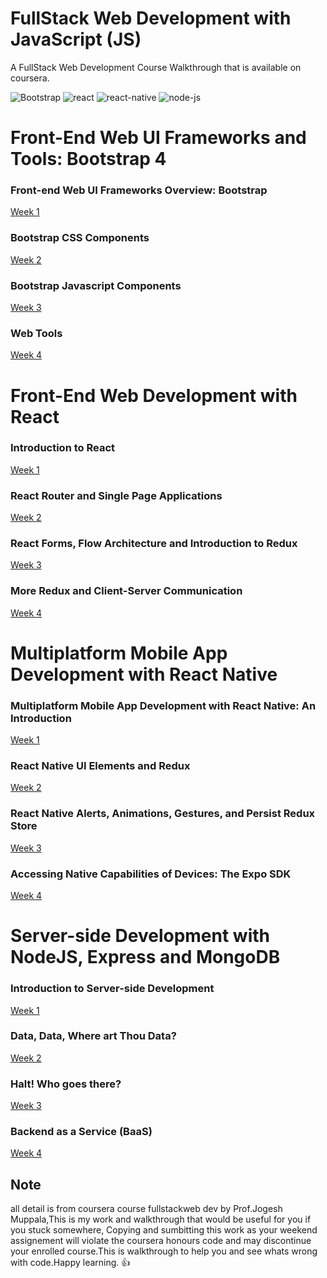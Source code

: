 # FullStack Web Development with JavaScript (JS)
A FullStack Web Development Course Walkthrough that is available on coursera.


![Bootstrap](https://d3njjcbhbojbot.cloudfront.net/api/utilities/v1/imageproxy/https://coursera-course-photos.s3.amazonaws.com/31/6abd60669411e5939373fafc912bbf/Slide1.png?auto=format&dpr=1&w=100&h=100&fit=clamp) ![react](https://d3njjcbhbojbot.cloudfront.net/api/utilities/v1/imageproxy/https://coursera-course-photos.s3.amazonaws.com/5f/506890537e11e8966b999b6cf9ce61/logo.png?auto=format&dpr=1&w=100&h=100&fit=clamp) ![react-native](https://d3njjcbhbojbot.cloudfront.net/api/utilities/v1/imageproxy/https://coursera-course-photos.s3.amazonaws.com/18/5858b0658c11e88b82776afdbb6c5b/800px-React_Native_Logo.png?auto=format&dpr=1&w=100&h=100&fit=clamp) ![node-js](https://d3njjcbhbojbot.cloudfront.net/api/utilities/v1/imageproxy/https://coursera-course-photos.s3.amazonaws.com/c3/2ab0304cf611e7a143498f0a05f3b8/Logo.png?auto=format&dpr=1&w=100&h=100&fit=clamp)

# Front-End Web UI Frameworks and Tools: Bootstrap 4
### Front-end Web UI Frameworks Overview: Bootstrap
[Week 1](https://github.com/venishpatidar/FullStackWebDev/tree/master/Front-End%20Web%20UI%20Frameworks%20and%20Tools:%20Bootstrap%204/Week1)
### Bootstrap CSS Components
[Week 2](https://github.com/venishpatidar/FullStackWebDev/tree/master/Front-End%20Web%20UI%20Frameworks%20and%20Tools:%20Bootstrap%204/Week2)
### Bootstrap Javascript Components
[Week 3](https://github.com/venishpatidar/FullStackWebDev/tree/master/Front-End%20Web%20UI%20Frameworks%20and%20Tools:%20Bootstrap%204/Week3)
### Web Tools
[Week 4](https://github.com/venishpatidar/FullStackWebDev/tree/master/Front-End%20Web%20UI%20Frameworks%20and%20Tools:%20Bootstrap%204/Week4)

# Front-End Web Development with React
### Introduction to React
[Week 1](https://github.com/venishpatidar/FullStackWebDev/tree/master/Front-End%20Web%20Development%20with%20React/Week1/confusion)
### React Router and Single Page Applications
[Week 2](https://github.com/venishpatidar/FullStackWebDev/tree/master/Front-End%20Web%20Development%20with%20React/Week2/confusion)
### React Forms, Flow Architecture and Introduction to Redux
[Week 3](https://github.com/venishpatidar/FullStackWebDev/tree/master/Front-End%20Web%20Development%20with%20React/Week3/confusion)
### More Redux and Client-Server Communication
[Week 4](https://github.com/venishpatidar/FullStackWebDev/tree/master/Front-End%20Web%20Development%20with%20React/Week4)

# Multiplatform Mobile App Development with React Native
### Multiplatform Mobile App Development with React Native: An Introduction
[Week 1](https://github.com/venishpatidar/FullStackWebDev/tree/master/Multiplatform%20Mobile%20App%20Development%20with%20React%20Native/Week1/confusion)
### React Native UI Elements and Redux
[Week 2](https://github.com/venishpatidar/FullStackWebDev/tree/master/Multiplatform%20Mobile%20App%20Development%20with%20React%20Native/Week2)
### React Native Alerts, Animations, Gestures, and Persist Redux Store
[Week 3](https://github.com/venishpatidar/FullStackWebDev/tree/master/Multiplatform%20Mobile%20App%20Development%20with%20React%20Native/Week3)
### Accessing Native Capabilities of Devices: The Expo SDK
[Week 4](https://github.com/venishpatidar/FullStackWebDev/tree/master/Multiplatform%20Mobile%20App%20Development%20with%20React%20Native/Week4)

# Server-side Development with NodeJS, Express and MongoDB
### Introduction to Server-side Development
[Week 1](https://github.com/venishpatidar/FullStackWebDev/tree/master/Server-side%20Development%20with%20NodeJS%2C%20Express%20and%20MongoDB/Week1)
### Data, Data, Where art Thou Data?
[Week 2](https://github.com/venishpatidar/FullStackWebDev/tree/master/Server-side%20Development%20with%20NodeJS%2C%20Express%20and%20MongoDB/Week2)
### Halt! Who goes there?
[Week 3](https://github.com/venishpatidar/FullStackWebDev/tree/master/Server-side%20Development%20with%20NodeJS%2C%20Express%20and%20MongoDB/Week3/conFusionServer)
### Backend as a Service (BaaS)
[Week 4](https://github.com/venishpatidar/FullStackWebDev/tree/master/Server-side%20Development%20with%20NodeJS%2C%20Express%20and%20MongoDB/Week4/conFusionServer)


## Note
all detail is from coursera course fullstackweb dev by Prof.Jogesh Muppala,This is my work and walkthrough that would be useful for you if you stuck somewhere,
Copying and sumbitting this work as your weekend assignement will violate the coursera honours code and may discontinue your enrolled course.This is walkthrough to help you and see whats wrong with code.Happy learning. :+1:
